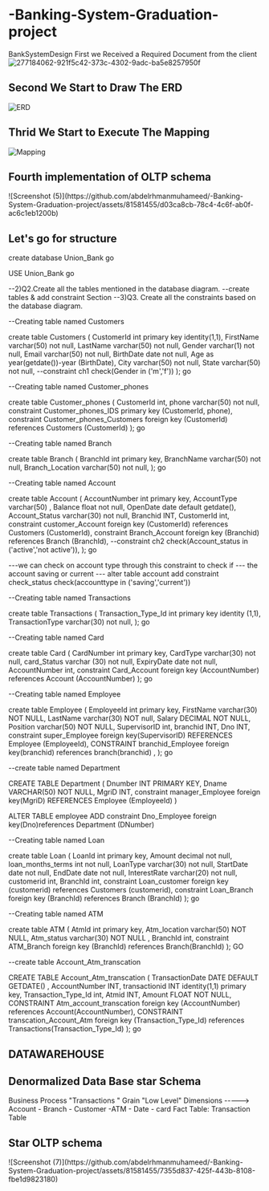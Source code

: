 # -Banking-System-Graduation-project
BankSystemDesign
First we Received a Required Document from the client
![277184062-921f5c42-373c-4302-9adc-ba5e8257950f](https://github.com/abdelrhmanmuhameed/-Banking-System-Graduation-project/assets/81581455/7cdf445d-2c54-4d38-93b5-23bdfd05771c)

 <h2>Second We Start to Draw The ERD</h2>
 
![ERD](https://github.com/abdelrhmanmuhameed/-Banking-System-Graduation-project/assets/81581455/6cbd1729-56d8-43b6-bf3d-4ecc4aadb499)

<h2>Thrid We Start to Execute The Mapping</h2>

![Mapping](https://github.com/abdelrhmanmuhameed/-Banking-System-Graduation-project/assets/81581455/fab4c0b0-4ebd-4264-9ab5-95519117fab4)

<h2>Fourth implementation of OLTP schema</h2>
![Screenshot (5)](https://github.com/abdelrhmanmuhameed/-Banking-System-Graduation-project/assets/81581455/d03ca8cb-78c4-4c6f-ab0f-ac6c1eb1200b)

<h2>Let's go for structure</h2>
create database Union_Bank
go


USE Union_Bank
go


--2)Q2.Create all the tables mentioned in the database diagram.
--create tables & add constraint Section
--3)Q3. Create all the constraints based on the database diagram.


--Creating table named Customers


create table Customers
(
CustomerId int primary key identity(1,1),
FirstName varchar(50) not null,
LastName varchar(50) not null,
Gender varchar(1) not null,
Email varchar(50) not null,
BirthDate date not null,
Age as year(getdate())-year (BirthDate),
City varchar(50) not null,
State varchar(50) not null,
--constraint ch1 check(Gender in ('m','f'))
);
go


--Creating table named Customer_phones


create table Customer_phones
(
CustomerId int,
phone varchar(50) not null,
constraint Customer_phones_IDS primary key (CustomerId, phone),
constraint Customer_phones_Customers foreign key (CustomerId)
references Customers (CustomerId)
);
go


--Creating table named Branch


create table Branch
(
BranchId int primary key,
BranchName varchar(50) not null,
Branch_Location varchar(50) not null,
);
go


--Creating table named Account


create table Account
(
AccountNumber int primary key,
AccountType varchar(50) ,
Balance float not null,
OpenDate date default getdate(),
Account_Status varchar(30) not null,
Branchid INT,
CustomerId int,
constraint customer_Account foreign key (CustomerId)
references Customers (CustomerId),
constraint Branch_Account foreign key (Branchid)
references Branch (BranchId),
--constraint ch2 check(Account_status in ('active','not active')),
);
go


---we can check on account type through this constraint to check if
--- the account saving or current ---
alter table account add constraint check_status check(accounttype in ('saving','current'))


--Creating table named Transactions


create table Transactions
(
Transaction_Type_Id int primary key identity (1,1),
TransactionType varchar(30) not null,
);
go


--Creating table named Card


create table Card (
CardNumber int primary key,
CardType varchar(30) not null,
card_Status varchar (30) not null,
ExpiryDate date not null,
AccountNumber int,
constraint Card_Account foreign key (AccountNumber)
references Account (AccountNumber)
);
go


--Creating table named Employee


create table Employee
(
EmployeeId int primary key,
FirstName varchar(30) NOT NULL,
LastName varchar(30) NOT null,
Salary DECIMAL NOT NULL,
Position varchar(50) NOT NULL,
SupervisorID int,
branchid INT,
Dno INT,
constraint super_Employee foreign key(SupervisorID)
REFERENCES Employee (EmployeeId),
CONSTRAINT branchid_Employee foreign key(branchid)
references branch(branchid) ,
);
go


--create table named Department


CREATE TABLE Department
(
Dnumber INT PRIMARY KEY,
Dname VARCHAR(50) NOT NULL,
MgriD INT,
constraint manager_Employee foreign key(MgriD)
REFERENCES Employee (EmployeeId)
)


ALTER TABLE employee
ADD constraint Dno_Employee foreign key(Dno)references Department (DNumber)


--Creating table named Loan


create table Loan
(
LoanId int primary key,
Amount decimal not null,
loan_months_terms int not null,
LoanType varchar(30) not null,
StartDate date not null,
EndDate date not null,
InterestRate varchar(20) not null,
customerid int,
BranchId int,
constraint Loan_customer foreign key (customerid)
references Customers (customerid),
constraint Loan_Branch foreign key (BranchId)
references Branch (BranchId)
);
go


--Creating table named ATM


create table ATM
(
AtmId int primary key,
Atm_location varchar(50) NOT NULL,
Atm_status varchar(30) NOT NULL ,
BranchId int,
constraint ATM_Branch foreign key (BranchId)
references Branch(BranchId)
);
GO


--create table Account_Atm_transcation


CREATE TABLE Account_Atm_transcation
(
TransactionDate DATE DEFAULT GETDATE() ,
AccountNumber INT,
transactionid INT identity(1,1) primary key,
Transaction_Type_Id int,
Atmid INT,
Amount FLOAT NOT NULL,
CONSTRAINT Atm_account_transcation foreign key (AccountNumber) references Account(AccountNumber),
CONSTRAINT transcation_Account_Atm foreign key (Transaction_Type_Id) references Transactions(Transaction_Type_Id)
);
go

<h2>DATAWAREHOUSE</h2>
<h2>Denormalized Data Base star Schema</h2>
Business Process "Transactions "
Grain "Low Level"
Dimensions -----> Account - Branch - Customer -ATM - Date - card
Fact Table: Transaction Table

<h2>Star OLTP schema</h2>
![Screenshot (7)](https://github.com/abdelrhmanmuhameed/-Banking-System-Graduation-project/assets/81581455/7355d837-425f-443b-8108-fbe1d9823180)

